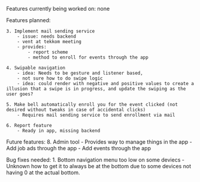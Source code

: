 Features currently being worked on:
none

Features planned:

    3. Implement mail sending service
        - issue: needs backend
        - vent at tekkom meeting
        - provides:
            - report scheme
            - method to enroll for events through the app

    4. Swipable navigation
        - idea: Needs to be gesture and listener based,
        - not sure how to do swipe logic
        - idea: could render with negative and positive values to create a illusion that a swipe is in progress, and update the swiping as the user goes?

    5. Make bell automatically enroll you for the event clicked (not desired without tweaks in case of accidental clicks)
        - Requires mail sending service to send enrollment via mail

    6. Report feature
        - Ready in app, missing backend

Future features:
    8. Admin tool
        - Provides way to manage things in the app
        - Add job ads through the app
        - Add events through the app

Bug fixes needed:
    1. Bottom navigation menu too low on some deviecs
        -  Unknown how to get it to always be at the bottom due to some devices not having 0 at the actual bottom.